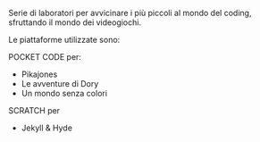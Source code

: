 Serie di laboratori per avvicinare i più piccoli al mondo del coding, sfruttando il mondo dei videogiochi.

Le piattaforme utilizzate sono:

POCKET CODE per:
- Pikajones
- Le avventure di Dory
- Un mondo senza colori

SCRATCH per
- Jekyll & Hyde
